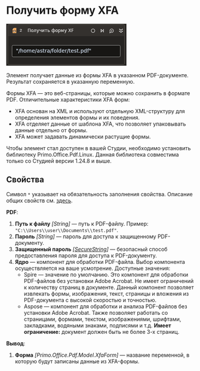 # Получить форму XFA

![](<../../../../.gitbook/assets1/linux_items/pdf-getform-xfa.png>)

Элемент получает данные из формы XFA в указанном PDF-документе. Результат сохраняется в указанную переменную. 

Формы XFA — это веб-страницы, которые можно сохранить в формате PDF. Отличительные характеристики XFA форм:
* XFA основан на XML и используют отдельную XML-структуру для определения элементов формы и их поведения.
* XFA отделяет данные от шаблона XFA, что позволяет упаковывать данные отдельно от формы.
* XFA может задавать динамически растущие формы.

Чтобы элемент стал доступен в вашей Студии, необходимо установить библиотеку Primo.Office.Pdf.Linux. Данная библиотека совместима только со Студией версии 1.24.8 и выше.


## Свойства
Символ `*` указывает на обязательность заполнения свойства. Описание общих свойств см. [здесь](https://docs.primo-rpa.ru/primo-rpa/primo-studio/process/elements#svoistva-elementa).

**PDF**:

1. **Путь к файлу** *[String]* — путь к PDF-файлу. Пример: `"C:\\Users\\user\\Documents\\test.pdf"`.
1. **Пароль** *[String]* — пароль для доступа к защищенному PDF-документу.
1. **Защищенный пароль** *[[SecureString](https://learn.microsoft.com/ru-ru/dotnet/api/system.security.securestring?view=net-5.0)]* — безопасный способ предоставления пароля для доступа к PDF-документу.
1. **Ядро** — компонент для обработки PDF-файла. Выбор компонента осуществляется на ваше усмотрение. Доступные значения:
   * Spire — значение по умолчанию. Это компонент для обработки PDF-файлов без установки Adobe Acrobat. Не имеет ограничений к количеству страниц в документе. Данный компонент позволяет извлекать формы, изображения, текст, страницы и вложения из PDF-документа с высокой скоростью и точностью. 
   * Aspose — компонент для обработки и анализа PDF-файлов без установки Adobe Acrobat. Также позволяет работать со страницами, формами, текстом, изображениями, шрифтами, закладками, водяными знаками, подписями и т.д. **Имеет ограничение:** документ должен быть не более 3-х страниц. 

**Вывод**:

1. **Форма** *[Primo.Office.Pdf.Model.XfaForm]* — название переменной, в которую будут записаны данные из XFA-формы.
   



